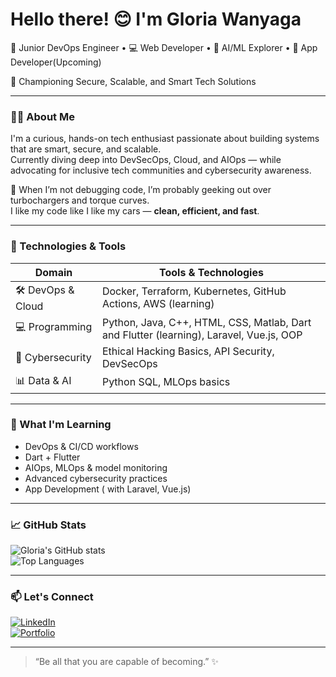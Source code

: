 
# Hello there! 😊 I'm Gloria Wanyaga 
🚀 Junior DevOps Engineer • 💻 Web Developer • 🧠 AI/ML Explorer • 🧠 App Developer(Upcoming)

🔐 Championing Secure, Scalable, and Smart Tech Solutions  

---

### 🙋‍♀️ About Me
I'm a curious, hands-on tech enthusiast passionate about building systems that are smart, secure, and scalable.  
Currently diving deep into DevSecOps, Cloud, and AIOps — while advocating for inclusive tech communities and cybersecurity awareness.

🚗 When I’m not debugging code, I’m probably geeking out over turbochargers and torque curves.  
I like my code like I like my cars — **clean, efficient, and fast**.

---

### 🔧 Technologies & Tools

| Domain                   | Tools & Technologies |
|--------------------------|-----------------------|
| 🛠 DevOps & Cloud        | Docker, Terraform, Kubernetes, GitHub Actions, AWS (learning) |
| 💻 Programming           | Python, Java, C++, HTML, CSS, Matlab, Dart and Flutter (learning), Laravel, Vue.js, OOP |
| 🔐 Cybersecurity          | Ethical Hacking Basics, API Security, DevSecOps |
| 📊 Data & AI             | Python  SQL, MLOps basics |

---

### 🌱 What I'm Learning
- DevOps & CI/CD workflows  
- Dart + Flutter  
- AIOps, MLOps & model monitoring  
- Advanced cybersecurity practices
- App Development ( with Laravel, Vue.js)

---

### 📈 GitHub Stats

![Gloria's GitHub stats](https://github-readme-stats.vercel.app/api?username=kira8ke&show_icons=true&theme=tokyonight)  
![Top Languages](https://github-readme-stats.vercel.app/api/top-langs/?username=kira8ke&layout=compact&theme=tokyonight)

---

### 📫 Let's Connect

[![LinkedIn](https://img.shields.io/badge/LinkedIn-Gloria%20Wanyaga-blue?logo=linkedin&style=flat-square)](https://www.linkedin.com/in/gloria-wanyaga-3b9050267/)  
[![Portfolio](https://img.shields.io/badge/Portfolio-Visit-green?logo=githubpages&style=flat-square)](https://wanyaga.netlify.app/) 

---

> “Be all that you are capable of becoming.” ✨
